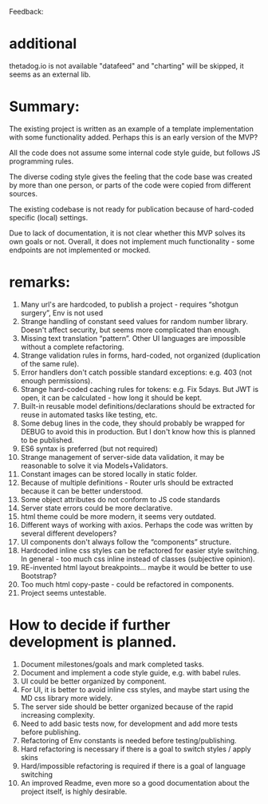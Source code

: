 Feedback:

# additional
thetadog.io is not available
"datafeed" and "charting" will be skipped, it seems as an external lib.

# Summary:
The existing project is written as an example of a template implementation with some functionality added. Perhaps this is an early version of the MVP?

All the code does not assume some internal code style guide, but follows JS programming rules.

The diverse coding style gives the feeling that the code base was created by more than one person, or parts of the code were copied from different sources.

The existing codebase is not ready for publication because of hard-coded specific (local) settings.

Due to lack of documentation, it is not clear whether this MVP solves its own goals or not. Overall, it does not implement much functionality - some endpoints are not implemented or mocked.

# remarks:
1. Many url's are hardcoded, to publish a project - requires “shotgun surgery”, Env is not used
2. Strange handling of constant seed values for random number library. Doesn't affect security, but seems more complicated than enough.
3. Missing text translation “pattern”. Other UI languages are impossible without a complete refactoring.
4. Strange validation rules in forms, hard-coded, not organized (duplication of the same rule).
5. Error handlers don't catch possible standard exceptions: e.g. 403 (not enough permissions).
6. Strange hard-coded caching rules for tokens: e.g. Fix 5days. But JWT is open, it can be calculated - how long it should be kept.
7. Built-in reusable model definitions/declarations should be extracted for reuse in automated tasks like testing, etc.
8. Some debug lines in the code, they should probably be wrapped for DEBUG to avoid this in production. But I don't know how this is planned to be published.
9. ES6 syntax is preferred (but not required)
10. Strange management of server-side data validation, it may be reasonable to solve it via Models+Validators.
11. Constant images can be stored locally in static folder.
12. Because of multiple definitions - Router urls should be extracted because it can be better understood.
13. Some object attributes do not conform to JS code standards
14. Server state errors could be more declarative.
15. html theme could be more modern, it seems very outdated.
16. Different ways of working with axios. Perhaps the code was written by several different developers?
17. UI components don't always follow the “components” structure.
18. Hardcoded inline css styles can be refactored for easier style switching. In general - too much css inline instead of classes (subjective opinion).
19. RE-invented html layout breakpoints... maybe it would be better to use Bootstrap?
20. Too much html copy-paste - could be refactored in components.
21. Project seems untestable.


# How to decide if further development is planned.

1. Document milestones/goals and mark completed tasks.
2. Document and implement a code style guide, e.g. with babel rules.
3. UI could be better organized by component.
4. For UI, it is better to avoid inline css styles, and maybe start using the MD css library more widely.
5. The server side should be better organized because of the rapid increasing complexity.
6. Need to add basic tests now, for development and add more tests before publishing.
7. Refactoring of Env constants is needed before testing/publishing.
8. Hard refactoring is necessary if there is a goal to switch styles / apply skins
9. Hard/impossible refactoring is required if there is a goal of language switching
10. An improved Readme, even more so a good documentation about the project itself, is highly desirable.